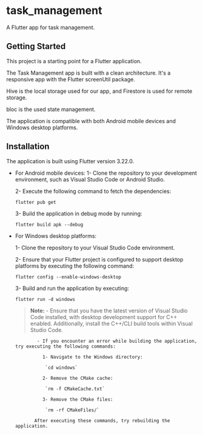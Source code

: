 # task_management

A Flutter app for task management.

## Getting Started

This project is a starting point for a Flutter application.

The Task Management app is built with a clean architecture. It's a responsive app with the Flutter screenUtil package.

Hive is the local storage used for our app, and Firestore is used for remote storage.

bloc is the used state management.

The application is compatible with both Android mobile devices and Windows desktop platforms.

## Installation
The application is built using Flutter version 3.22.0.
- For Android mobile devices:
  1- Clone the repository to your development environment, such as Visual Studio Code or Android Studio.

  2- Execute the following command to fetch the dependencies:

    `flutter pub get`

  3- Build the application in debug mode by running:

    `flutter build apk --debug`

- For Windows desktop platforms:

  1- Clone the repository to your Visual Studio Code environment.

  2- Ensure that your Flutter project is configured to support desktop platforms by executing the following command:

    `flutter config --enable-windows-desktop`

  3- Build and run the application by executing:

    `flutter run -d windows`

  > **Note:** - Ensure that you have the latest version of Visual Studio Code installed, with desktop development support for C++ enabled. Additionally, install the C++/CLI build tools within Visual Studio Code.

              - If you encounter an error while building the application, try executing the following commands:

                1- Navigate to the Windows directory:

                 `cd windows`
                  
                2- Remove the CMake cache:

                 `rm -f CMakeCache.txt`

                3- Remove the CMake files:

                 `rm -rf CMakeFiles/`

             After executing these commands, try rebuilding the application.
  
  
